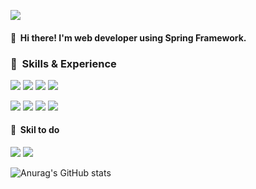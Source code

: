<p>
  <a href="https://distribute.tistory.com" target="_blank">
    <img src="https://img.shields.io/badge/♧ Blog-D34949?logo=blog&logoColor=white"/>
  </a>
</p>

#### 👋&nbsp; Hi there! I'm web developer using Spring Framework.

### 💪&nbsp; Skills & Experience
<p>
  <img src="https://img.shields.io/badge/Java-007396?logo=Java&logoColor=white"/>
  <img src="https://img.shields.io/badge/JavaScript-F7DF1E?logo=JavaScript&logoColor=black"/>
  <img src="https://img.shields.io/badge/Spring-6DB33F?logo=Spring&logoColor=white"/>
  <img src="https://img.shields.io/badge/SpringBoot-6DB33F?logo=SpringBoot&logoColor=white"/>
</p>
<p>
  <img src="https://img.shields.io/badge/Jenkins-D24939?logo=Jenkins&logoColor=white"/>
  <img src="https://img.shields.io/badge/GitHub-181717?logo=GitHub&logoColor=white"/> 
  <img src="https://img.shields.io/badge/Subversion-809CC9?logo=Subversion&logoColor=white"/> 
  <img src="https://img.shields.io/badge/Sourcetree-0052CC?logo=Sourcetree&logoColor=white"/>
</p>

#### 🌱&nbsp; Skil to do 
<p>
  <img src="https://img.shields.io/badge/Python-3776AB?logo=Python&logoColor=white"/> 
  <img src="https://img.shields.io/badge/React-61DAFB?logo=React&logoColor=black"/>
</p> 

![Anurag's GitHub stats](https://github-readme-stats.vercel.app/api?username=bamcoding&show_icons=true&theme=default)
<!--
**bamcoding/bamcoding** is a ✨ _special_ ✨ repository because its `README.md` (this file) appears on your GitHub profile.

Here are some ideas to get you started:

- 🔭 I’m currently working on ...
- 🌱 I’m currently learning ...
- 👯 I’m looking to collaborate on ...
- 🤔 I’m looking for help with ...
- 💬 Ask me about ...
- 📫 How to reach me: ...
- 😄 Pronouns: ...
- ⚡ Fun fact: ...
-->
